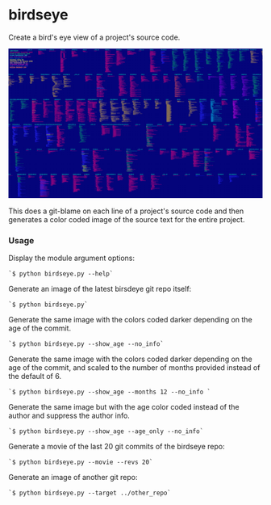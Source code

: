 # birdseye
Create a bird's eye view of a project's source code.


[example]: example.png "example"

![alt text][example]

This does a git-blame on each line of a project's source code and then generates a color coded image of the source text for the entire project.

### Usage

Display the module argument options:

    `$ python birdseye.py --help`

Generate an image of the latest birsdeye git repo itself:

    `$ python birdseye.py`

Generate the same image with the colors coded darker depending on the age of the commit.

    `$ python birdseye.py --show_age --no_info`

Generate the same image with the colors coded darker depending on the age of the commit, and scaled to the number of months provided instead of the default of 6.

    `$ python birdseye.py --show_age --months 12 --no_info `

Generate the same image but with the age color coded instead of the author and suppress the author info.

    `$ python birdseye.py --show_age --age_only --no_info`

Generate a movie of the last 20 git commits of the birdseye repo:

    `$ python birdseye.py --movie --revs 20`

Generate an image of another git repo:

    `$ python birdseye.py --target ../other_repo`


